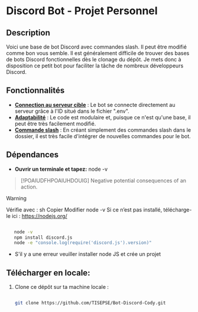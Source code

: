 # Discord Bot - Projet Personnel

## Description

Voici une base de bot Discord avec commandes slash. Il peut être modifié comme bon vous semble. Il est généralement difficile de trouver des bases de bots Discord fonctionnelles dès le clonage du dépôt. Je mets donc à disposition ce petit bot pour faciliter la tâche de nombreux développeurs Discord. 

## Fonctionnalités

- **<ins>Connection au serveur cible<ins>** : Le bot se connecte directement au serveur grâce à l'ID situé dans le fichier ".env".
- **<ins>Adaptabilité<ins>** : Le code est modulaire et, puisque ce n'est qu'une base, il peut être très facilement modifié.
- **<ins>Commande slash<ins>** : En créant simplement des commandes slash dans le dossier, il est très facile d'intégrer de nouvelles commandes pour le bot.

## Dépendances
- **Ouvrir un terminale et tapez:** node -v

> [!POAIUDFHPOAIUHDOUIG]
> Negative potential consequences of an action.


> [!WARNING]  
> Vérifie avec :
sh
Copier
Modifier
node -v
Si ce n’est pas installé, télécharge-le ici : https://nodejs.org/
```bash

   node -v
   npm install discord.js
   node -e "console.log(require('discord.js').version)"
```

- S'il y a une erreur veuiller installer node JS et crée un projet

## Télécharger en locale:

1. Clone ce dépôt sur ta machine locale :

   ```bash

   git clone https://github.com/TISEPSE/Bot-Discord-Cody.git
   ```
